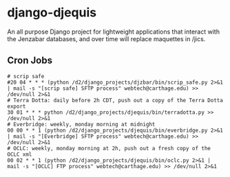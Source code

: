 # django-djequis

An all purpose Django project for lightweight applications that interact
with the Jenzabar databases, and over time will replace maquettes in /jics.

## Cron Jobs

    # scrip safe
    #20 04 * * * (python /d2/django_projects/djzbar/bin/scrip_safe.py 2>&1 | mail -s "[scrip safe] SFTP process" webtech@carthage.edu) >> /dev/null 2>&1
    # Terra Dotta: daily before 2h CDT, push out a copy of the Terra Dotta export
    30 01 * * * python /d2/django_projects/djequis/bin/terradotta.py >> /dev/null 2>&1
    # Everbridge: weekly, monday morning at midnight
    00 00 * * 1 (python /d2/django_projects/djequis/bin/everbridge.py 2>&1 | mail -s "[Everbridge] SFTP process" webtech@carthage.edu) >> /dev/null 2>&1
    # OCLC: weekly, monday morning at 2h, push out a fresh copy of the OCLC xml
    00 02 * * 1 (python /d2/django_projects/djequis/bin/oclc.py 2>&1 | mail -s "[OCLC] FTP process" webtech@carthage.edu) >> /dev/null 2>&1
